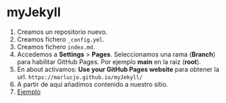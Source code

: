# myJekyll

1. Creamos un repositorio nuevo.
2. Creamos fichero ``_config.yml``.
3. Creamos fichero ``index.md``.
4. Accedemos a  **Settings** > **Pages**. Seleccionamos una rama (**Branch**) para habilitar GitHub Pages. Por ejemplo **main** en la raiz (**root**).
5. En about activamos: **Use your GitHub Pages website** para obtener la url. ``https://marlucjo.github.io/myJekyll/``
6. A partir de aquí añadimos contenido a nuestro sitio.
7. [Ejemplo](https://www.codingwithricky.com/2021/05/10/intro-to-github-pages-create-a-simple-and-free-personal-website/)
